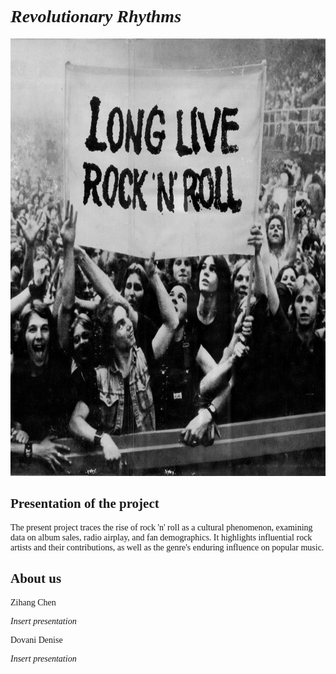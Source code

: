 <!DOCTYPE html>
<html>
<head>
</head>
<body>

<h1 style="font-family:calibri;"> <i> Revolutionary Rhythms </i> </h1>
<img src="img.jpg"; width="700" height="700">

<section>
<h2 style="font-family:calibri;"> Presentation of the project </h2>
<p style="font-family:calibri;"> The present project traces the rise of rock 'n' roll as a cultural phenomenon, examining data on album sales, radio airplay, and fan demographics. It highlights influential rock artists and their contributions, as well as the genre's enduring influence on popular music.</p>
</section>

<section>
<h2 style="font-family:calibri;"> About us </h2>
<p style="font-family:calibri;"> Zihang Chen </p>
  <p style="font-family:calibri;"> <i> Insert presentation </i> </p>
<p style="font-family:calibri;"> Dovani Denise </p>
    <p style="font-family:calibri;"> <i> Insert presentation </i> </p>
</section>

</body>
</html>
